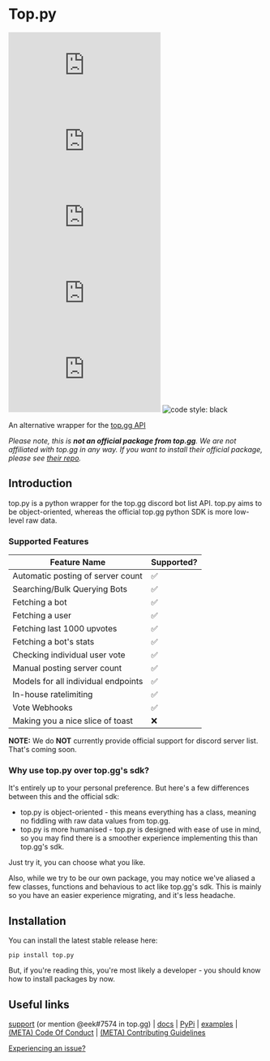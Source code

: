 # Top.py
![issues: unresolved](https://img.shields.io/github/issues/dragdev-studios/top.py?style=flat-square)
![pull requests: unresolved](https://img.shields.io/github/issues-pr/dragdev-studios/top.py?style=flat-square)
![version: unresolved](https://img.shields.io/pypi/v/top.py?style=flat-square)
![supported python versions: unresolved](https://img.shields.io/pypi/pyversions/top.py?style=flat-square)
![downloads: unresolved](https://img.shields.io/pypi/dw/top.py?style=flat-square)
![code style: black](https://img.shields.io/badge/code%20style-black-black?style=flat-square)


An alternative wrapper for the [top.gg API](//docs.top.gg)

*Please note, this is __not an official package from top.gg__. We are not affiliated with top.gg in any way.
If you want to install their official package, please see [their repo](//github.com/top-gg/python-sdk).*

## Introduction
top.py is a python wrapper for the top.gg discord bot list API. top.py aims to be object-oriented, whereas the official
top.gg python SDK is more low-level raw data.

### Supported Features
<!-- ✅ ❌ -->
| Feature Name | Supported? |
| ------------ | ---------- |
| Automatic posting of server count | ✅ |
| Searching/Bulk Querying Bots | ✅ |
| Fetching a bot | ✅ |
| Fetching a user | ✅ |
| Fetching last 1000 upvotes | ✅ |
| Fetching a bot's stats | ✅ |
| Checking individual user vote | ✅ |
| Manual posting server count | ✅ |
| Models for all individual endpoints | ✅ |
| In-house ratelimiting | ✅ |
| Vote Webhooks | ✅ |
| Making you a nice slice of toast | ❌ |

**NOTE:** We do __NOT__ currently provide official support for discord server list. That's coming soon.

### Why use top.py over top.gg's sdk?
It's entirely up to your personal preference. But here's a few differences between this and the official sdk:

* top.py is object-oriented - this means everything has a class, meaning no fiddling with raw data values from top.gg.
* top.py is more humanised - top.py is designed with ease of use in mind, so you may find there is a smoother experience implementing this than top.gg's sdk.

Just try it, you can choose what you like.

Also, while we try to be our own package, you may notice we've aliased a few classes, functions and behavious
to act like top.gg's sdk. This is mainly so you have an easier experience migrating, and it's less headache.


## Installation
You can install the latest stable release here:
```shell
pip install top.py
```
But, if you're reading this, you're most likely a developer - you should know how to install packages by now.

## Useful links
[support](//discord.gg/YBNWw7nMGH) (or mention @eek#7574 in top.gg) | [docs](//toppy.dragdev.xyz) | [PyPi](//pypi.org/project/top.py) |
[examples](/examples.md) | [\(META\) Code Of Conduct](/CODE_OF_CONDUCT.md) | [\(META\) Contributing Guidelines](/CONTRIBUTING.md)

[Experiencing an issue?](/issues/new)
